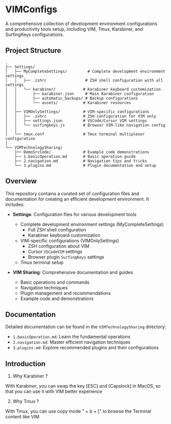# VIMConfigs

A comprehensive collection of development environment configurations and productivity tools setup, including VIM, Tmux, Karabiner, and SurfingKeys configurations.

## Project Structure

```
.
├── Settings/
│   ├── MyCompleteSettings/         # Complete development environment settings
│   │   ├── .zshrc                 # ZSH shell configuration with all settings
│   │   └── karabiner/            # Karabiner keyboard customization
│   │       ├── karabiner.json     # Main Karabiner configuration
│   │       ├── automatic_backups/ # Backup configurations
│   │       └── assets/           # Karabiner resources
│   │
│   ├── VIMOnlySettings/          # VIM-specific configurations
│   │   ├── .zshrc                # ZSH configuration for VIM only
│   │   ├── settings.json         # VSCode/Cursor VIM settings
│   │   └── surfingkeys.js        # Browser VIM-like navigation config
│   │
│   └── tmux.conf                 # Tmux terminal multiplexer configuration
│
└── VIMTechnologySharing/
    ├── DemoSrcCode/              # Example code demonstrations
    ├── 1.basicOperation.md       # Basic operation guide
    ├── 2.navigation.md           # Navigation tips and tricks
    └── 3.plugins.md              # Plugin documentation and setup
```

## Overview

This repository contains a curated set of configuration files and documentation for creating an efficient development environment. It includes:

- **Settings**: Configuration files for various development tools

  - Complete development environment settings (MyCompleteSettings)
    - Full ZSH shell configuration
    - Karabiner keyboard customization
  - VIM-specific configurations (VIMOnlySettings)
    - ZSH configuration about VIM
    - Cursor `VSCodeVIM` settings
    - Browser plugin `SurfingKeys` settings
  - Tmux terminal setup

- **VIM Sharing**: Comprehensive documentation and guides
  - Basic operations and commands
  - Navigation techniques
  - Plugin management and recommendations
  - Example code and demonstrations

## Documentation

Detailed documentation can be found in the `VIMTechnologySharing` directory:

- `1.basicOperation.md`: Learn the fundamental operations
- `2.navigation.md`: Master efficient navigation techniques
- `3.plugins.md`: Explore recommended plugins and their configurations

## Introduction

1. Why Karabiner ?

With Karabiner, you can swap the key [ESC] and [Capslock] in MacOS, so that you can use it with VIM better experience

2. Why Tmux ?

With Tmux, you can use copy mode "<ctrl> + b + [" to browse the Terminal content like VIM
